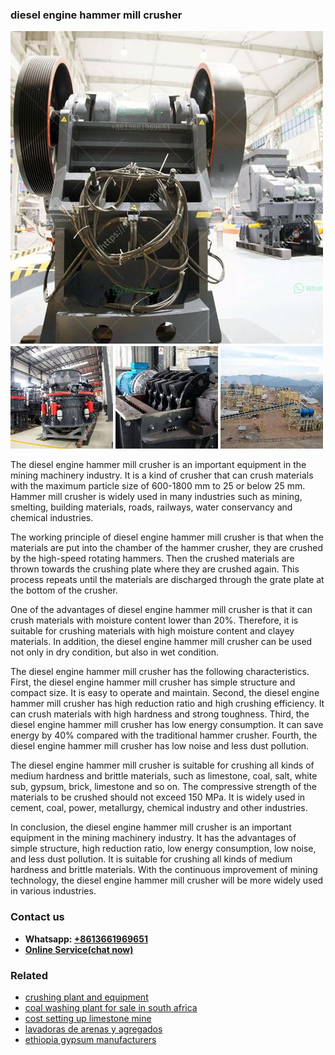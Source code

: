 <h3>diesel engine hammer mill crusher</h3><img src='1708309453.jpg' alt=''><p>The diesel engine hammer mill crusher is an important equipment in the mining machinery industry. It is a kind of crusher that can crush materials with the maximum particle size of 600-1800 mm to 25 or below 25 mm. Hammer mill crusher is widely used in many industries such as mining, smelting, building materials, roads, railways, water conservancy and chemical industries.</p><p>The working principle of diesel engine hammer mill crusher is that when the materials are put into the chamber of the hammer crusher, they are crushed by the high-speed rotating hammers. Then the crushed materials are thrown towards the crushing plate where they are crushed again. This process repeats until the materials are discharged through the grate plate at the bottom of the crusher.</p><p>One of the advantages of diesel engine hammer mill crusher is that it can crush materials with moisture content lower than 20%. Therefore, it is suitable for crushing materials with high moisture content and clayey materials. In addition, the diesel engine hammer mill crusher can be used not only in dry condition, but also in wet condition.</p><p>The diesel engine hammer mill crusher has the following characteristics. First, the diesel engine hammer mill crusher has simple structure and compact size. It is easy to operate and maintain. Second, the diesel engine hammer mill crusher has high reduction ratio and high crushing efficiency. It can crush materials with high hardness and strong toughness. Third, the diesel engine hammer mill crusher has low energy consumption. It can save energy by 40% compared with the traditional hammer crusher. Fourth, the diesel engine hammer mill crusher has low noise and less dust pollution.</p><p>The diesel engine hammer mill crusher is suitable for crushing all kinds of medium hardness and brittle materials, such as limestone, coal, salt, white sub, gypsum, brick, limestone and so on. The compressive strength of the materials to be crushed should not exceed 150 MPa. It is widely used in cement, coal, power, metallurgy, chemical industry and other industries.</p><p>In conclusion, the diesel engine hammer mill crusher is an important equipment in the mining machinery industry. It has the advantages of simple structure, high reduction ratio, low energy consumption, low noise, and less dust pollution. It is suitable for crushing all kinds of medium hardness and brittle materials. With the continuous improvement of mining technology, the diesel engine hammer mill crusher will be more widely used in various industries.</p><h3>Contact us</h3><ul><li><strong>Whatsapp:&nbsp;<a href="https://wa.me/8613661969651">+8613661969651</a></strong></li><li><a href="https://swt.shibang-china.com/?git&amp;zhl&amp;diesel engine hammer mill crusher"><strong>Online Service(chat now)</strong></a></li></ul><h3>Related</h3><ul><li><a href='crushing plant and equipment.md'>crushing plant and equipment</a></li><li><a href='coal washing plant for sale in south africa.md'>coal washing plant for sale in south africa</a></li><li><a href='cost setting up limestone mine.md'>cost setting up limestone mine</a></li><li><a href='lavadoras de arenas y agregados.md'>lavadoras de arenas y agregados</a></li><li><a href='ethiopia gypsum manufacturers.md'>ethiopia gypsum manufacturers</a></li></ul>